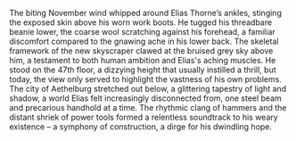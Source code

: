The biting November wind whipped around Elias Thorne’s ankles, stinging the exposed skin above his worn work boots.  He tugged his threadbare beanie lower, the coarse wool scratching against his forehead, a familiar discomfort compared to the gnawing ache in his lower back.  The skeletal framework of the new skyscraper clawed at the bruised grey sky above him, a testament to both human ambition and Elias's aching muscles.  He stood on the 47th floor, a dizzying height that usually instilled a thrill, but today, the view only served to highlight the vastness of his own problems.  The city of Aethelburg stretched out below, a glittering tapestry of light and shadow, a world Elias felt increasingly disconnected from, one steel beam and precarious handhold at a time.  The rhythmic clang of hammers and the distant shriek of power tools formed a relentless soundtrack to his weary existence – a symphony of construction, a dirge for his dwindling hope.
